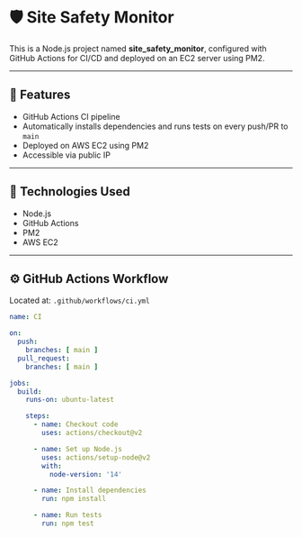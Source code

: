 # 🛡️ Site Safety Monitor

This is a Node.js project named **site_safety_monitor**, configured with GitHub Actions for CI/CD and deployed on an EC2 server using PM2.

---

## 🚀 Features

- GitHub Actions CI pipeline
- Automatically installs dependencies and runs tests on every push/PR to `main`
- Deployed on AWS EC2 using PM2
- Accessible via public IP

---

## 🧰 Technologies Used

- Node.js
- GitHub Actions
- PM2
- AWS EC2

---

## ⚙️ GitHub Actions Workflow

Located at: `.github/workflows/ci.yml`

```yaml
name: CI

on:
  push:
    branches: [ main ]
  pull_request:
    branches: [ main ]

jobs:
  build:
    runs-on: ubuntu-latest

    steps:
      - name: Checkout code
        uses: actions/checkout@v2

      - name: Set up Node.js
        uses: actions/setup-node@v2
        with:
          node-version: '14'

      - name: Install dependencies
        run: npm install

      - name: Run tests
        run: npm test
